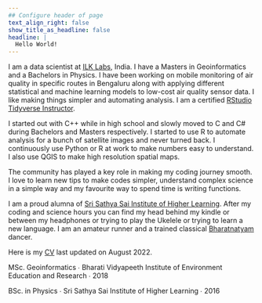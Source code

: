 ```yaml
---
## Configure header of page
text_align_right: false
show_title_as_headline: false
headline: |
  Hello World!
---
```


<!-- this is a subheadline -->
I am a data scientist at [ILK Labs](https://www.ilklabs.com/), India. I have a Masters in Geoinformatics and a Bachelors in Physics. I have been working on mobile monitoring of air quality in specific routes in Bengaluru along with applying different statistical and machine learning models to low-cost air quality sensor data. I like making things simpler and automating analysis. I am a certified [RStudio Tidyverse Instructor](https://education.rstudio.com/trainers/people/upadhya+adithi/).  

I started out with C++ while in high school and slowly moved to C and C# during Bachelors and Masters respectively. I started to use R to automate analysis for a bunch of satellite images and never turned back. I continuously use Python or R at work to make numbers easy to understand. I also use QGIS to make high resolution spatial maps. 

The community has played a key role in making my coding journey smooth. I love to learn new tips to make codes simpler, understand complex science in a simple way and my favourite way to spend time is writing functions.

I am a proud alumna of [Sri Sathya Sai Institute of Higher Learning](https://www.sssihl.edu.in/). After my coding and science hours you can find my head behind my kindle or between my headphones or trying to play the Ukelele or trying to learn a new language. I am an amateur runner and a trained classical [Bharatnatyam](https://en.wikipedia.org/wiki/Bharatanatyam) dancer. 

Here is my [CV](/about/header/Upadhya_CV_2022.pdf) last updated on August 2022.


<i class="fas fa-graduation-cap pr2"></i>MSc. Geoinformatics  &#8729;
 Bharati Vidyapeeth Institute of Environment Education and Research  &#8729;  2018

<i class="fas fa-graduation-cap pr2"></i>BSc. in Physics  &#8729;
    Sri Sathya Sai Institute of Higher Learning  &#8729;  2016
    